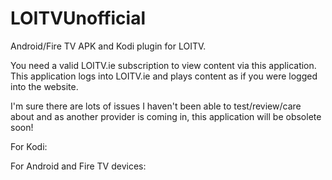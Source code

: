 # LOITVUnofficial

Android/Fire TV APK and Kodi plugin for LOITV. 

You need a valid LOITV.ie subscription to view content via this application. This application logs into LOITV.ie and plays content as if you were logged into the website.

I'm sure there are lots of issues I haven't been able to test/review/care about and as another provider is coming in, this application will be obsolete soon!

For Kodi: 

For Android and Fire TV devices: 
